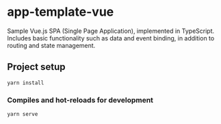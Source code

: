 # app-template-vue
Sample Vue.js SPA (Single Page Application), implemented in TypeScript.
Includes basic functionality such as data and event binding, in addition to routing and state management.

## Project setup
```
yarn install
```

### Compiles and hot-reloads for development
```
yarn serve
```
